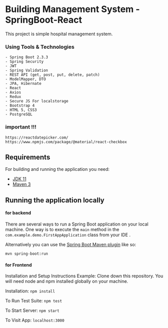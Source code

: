 # Building Management System - SpringBoot-React

This project is simple hospital management system. 

### Using Tools & Technologies
``` 
- Spring Boot 2.3.3
- Spring Security
- JWT
- Spring Validation
- REST API (get, post, put, delete, patch)
- ModelMapper, DTO
- JPA, Hibernate
- React
- Axios
- Redux
- Secure JS For localstorage
- Bootstrap 4
- HTML 5, CSS3
- PostgreSQL
```
### important !!!
```
https://reactdatepicker.com/
https://www.npmjs.com/package/@material/react-checkbox
```
## Requirements

For building and running the application you need:

- [JDK 11](https://www.oracle.com/tr/java/technologies/javase/jdk11-archive-downloads.html)
- [Maven 3](https://maven.apache.org)

## Running the application locally
#### for backend
There are several ways to run a Spring Boot application on your local machine. One way is to execute the `main` method in the `com.example.demo.FirstAppApplication` class from your IDE .

Alternatively you can use the [Spring Boot Maven plugin](https://docs.spring.io/spring-boot/docs/current/reference/html/build-tool-plugins-maven-plugin.html) like so:

```shell
mvn spring-boot:run
```
#### for Frontend
Installation and Setup Instructions
Example:
Clone down this repository. You will need node and npm installed globally on your machine.

Installation:         `npm install`

To Run Test Suite:    `npm test`

To Start Server:      `npm start`

To Visit App:         `localhost:3000`

